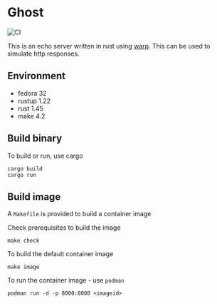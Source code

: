 # Ghost

![CI](https://github.com/jostho/ghost/workflows/CI/badge.svg)

This is an echo server written in rust using [warp](https://github.com/seanmonstar/warp).
This can be used to simulate http responses.

## Environment

* fedora 32
* rustup 1.22
* rust 1.45
* make 4.2

## Build binary

To build or run, use cargo

    cargo build
    cargo run

## Build image

A `Makefile` is provided to build a container image

Check prerequisites to build the image

    make check

To build the default container image

    make image

To run the container image - use `podman`

    podman run -d -p 8000:8000 <imageid>
